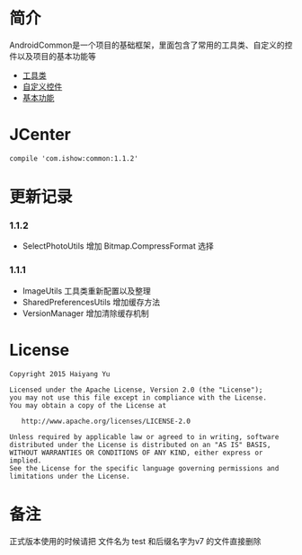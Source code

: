 # 简介

AndroidCommon是一个项目的基础框架，里面包含了常用的工具类、自定义的控件以及项目的基本功能等

- [工具类](https://github.com/BrightYu/AndroidCommon/wiki/Utils)
- [自定义控件](https://github.com/BrightYu/AndroidCommon/wiki/Widgets)
- [基本功能](https://github.com/BrightYu/AndroidCommon/wiki/Modules)


# JCenter
```
compile 'com.ishow:common:1.1.2'
```

# 更新记录
### 1.1.2
- SelectPhotoUtils 增加 Bitmap.CompressFormat 选择
### 1.1.1
- ImageUtils 工具类重新配置以及整理
- SharedPreferencesUtils 增加缓存方法
- VersionManager 增加清除缓存机制

# License

    Copyright 2015 Haiyang Yu
    
    Licensed under the Apache License, Version 2.0 (the "License");
    you may not use this file except in compliance with the License.
    You may obtain a copy of the License at

       http://www.apache.org/licenses/LICENSE-2.0

    Unless required by applicable law or agreed to in writing, software
    distributed under the License is distributed on an "AS IS" BASIS,
    WITHOUT WARRANTIES OR CONDITIONS OF ANY KIND, either express or implied.
    See the License for the specific language governing permissions and
    limitations under the License.


# 备注
正式版本使用的时候请把 文件名为 test 和后缀名字为v7 的文件直接删除
